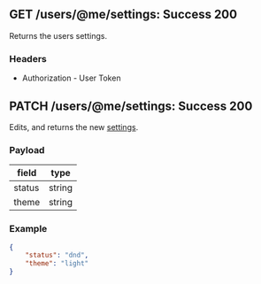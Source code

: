 ## GET /users/@me/settings: Success 200
Returns the users settings.

### Headers

* Authorization - User Token

## PATCH /users/@me/settings: Success 200
Edits, and returns the new [settings](.././objects/user.md#settings-object).

### Payload

| field  | type   |
| ------ | ------ |
| status | string |
| theme  | string |

### Example

```json
{
    "status": "dnd",
    "theme": "light"
}
```